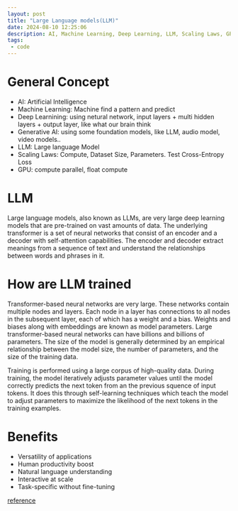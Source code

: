 ```yaml
---
layout: post
title: "Large Language models(LLM)"
date: 2024-08-10 12:25:06
description: AI, Machine Learning, Deep Learning, LLM, Scaling Laws, GPT 
tags:
 - code
---
```


# General Concept
* AI: Artificial Intelligence 
* Machine Learning: Machine find a pattern and predict 
* Deep Learnining: using netural network, input layers + multi hidden layers + output layer, like what our brain think 
* Generative AI: using some foundation models, like LLM, audio model, video models..
* LLM: Large language Model 
* Scaling Laws: Compute, Dataset Size, Parameters. Test Cross-Entropy Loss
* GPU: compute parallel, float compute

# LLM
Large language models, also known as LLMs, are very large deep learning models that are pre-trained on vast amounts of data. The underlying transformer is a set of neural networks that consist of an encoder and a decoder with self-attention capabilities. The encoder and decoder extract meanings from a sequence of text and understand the relationships between words and phrases in it.

# How are LLM trained
Transformer-based neural networks are very large. These networks contain multiple nodes and layers. Each node in a layer has connections to all nodes in the subsequent layer, each of which has a weight and a bias. Weights and biases along with embeddings are known as model parameters. Large transformer-based neural networks can have billions and billions of parameters. The size of the model is generally determined by an empirical relationship between the model size, the number of parameters, and the size of the training data.

Training is performed using a large corpus of high-quality data. During training, the model iteratively adjusts parameter values until the model correctly predicts the next token from an the previous squence of input tokens. It does this through self-learning techniques which teach the model to adjust parameters to maximize the likelihood of the next tokens in the training examples.


# Benefits
* Versatility of applications
* Human productivity boost
* Natural language understanding
* Interactive at scale
* Task-specific without fine-tuning



[reference](https://medium.com/data-science-at-microsoft/how-large-language-models-work-91c362f5b78f)


